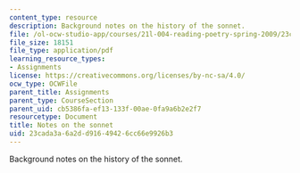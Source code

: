 ```yaml
---
content_type: resource
description: Background notes on the history of the sonnet.
file: /ol-ocw-studio-app/courses/21l-004-reading-poetry-spring-2009/23cada3a6a2dd91649426cc66e9926b3_MIT21l_004s09_assn07_sonnets.pdf
file_size: 18151
file_type: application/pdf
learning_resource_types:
- Assignments
license: https://creativecommons.org/licenses/by-nc-sa/4.0/
ocw_type: OCWFile
parent_title: Assignments
parent_type: CourseSection
parent_uid: cb5386fa-ef13-133f-00ae-0fa9a6b2e2f7
resourcetype: Document
title: Notes on the sonnet
uid: 23cada3a-6a2d-d916-4942-6cc66e9926b3
---
```

Background notes on the history of the sonnet.
